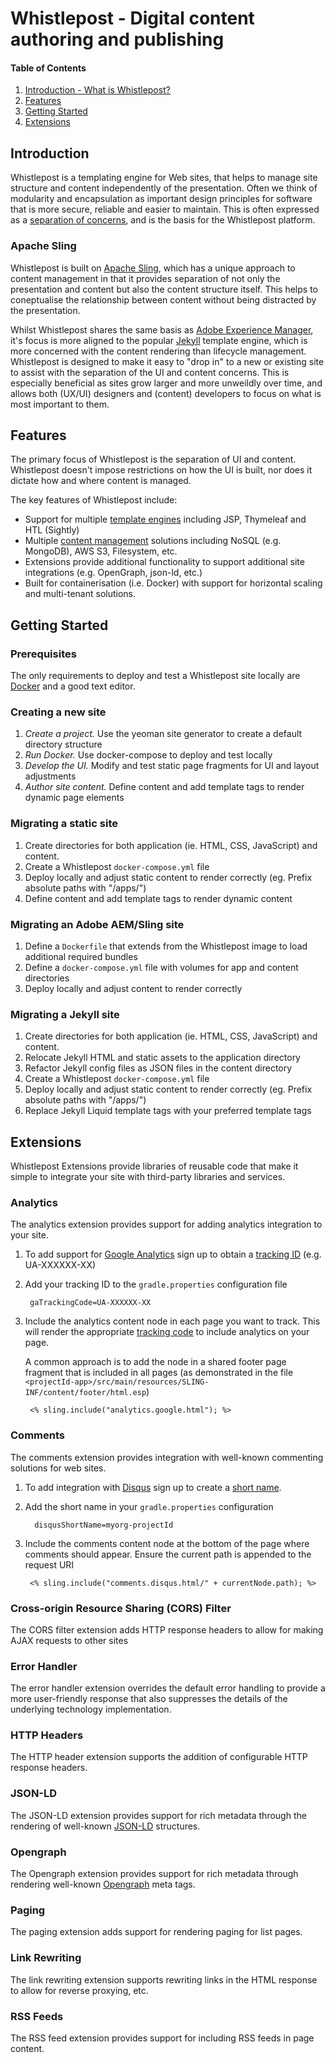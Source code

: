 # Whistlepost - Digital content authoring and publishing

[separation of concerns]: https://en.wikipedia.org/wiki/Separation_of_concerns

[Apache Sling]: http://sling.apache.org/
[template engines]: https://sling.apache.org/documentation/bundles/scripting.html
[content management]: https://sling.apache.org/documentation/bundles.html#resource-providers

[Jekyll]: https://jekyllrb.com/
[Wordpress]: https://wordpress.org/
[Adobe Experience Manager]: https://docs.adobe.com/

[Webpack]: https://webpack.github.io
[Docker]: https://www.docker.com

[Lazybones]: https://github.com/pledbrook/lazybones
[SDKMAN]: http://sdkman.io/

[Google Analytics]: https://analytics.google.com/analytics
[Disqus]: https://disqus.com
[JSON-LD]: https://json-ld.org
[Opengraph]: http://ogp.me


[Introduction]: #introduction

[Features]: #features

[Getting Started]: #getting-started

[Extensions]: #extensions


#### Table of Contents

1. [Introduction - What is Whistlepost?][Introduction]
2. [Features][Features]
2. [Getting Started][Getting Started]
2. [Extensions][Extensions]

## Introduction

Whistlepost is a templating engine for Web sites, that helps to manage site structure and content independently of the presentation. Often
we think of modularity and encapsulation as important design principles for software that is more secure, reliable and easier to maintain.
This is often expressed as a [separation of concerns], and is the basis for the Whistlepost platform.

### Apache Sling

Whistlepost is built on [Apache Sling], which has a unique approach to content management in that it provides separation of not only the presentation and content but also the content structure itself. This helps to coneptualise the relationship between content without being distracted by the presentation.

Whilst Whistlepost shares the same basis as [Adobe Experience Manager], it's focus is more aligned to the popular [Jekyll] template engine, which is more concerned with the content rendering than lifecycle management. Whistlepost is designed to make it easy to "drop in" to a new or existing site to assist with the separation of the UI and content concerns. This is especially beneficial as sites grow larger and more unweildly over time, and allows both (UX/UI) designers and (content) developers to focus on what is most important to them.

## Features

The primary focus of Whistlepost is the separation of UI and content. Whistlepost doesn't impose restrictions on how the UI is built,
nor does it dictate how and where content is managed.

The key features of Whistlepost include:

* Support for multiple [template engines] including JSP, Thymeleaf and HTL (Sightly)
* Multiple [content management] solutions including NoSQL (e.g. MongoDB), AWS S3, Filesystem, etc.
* Extensions provide additional functionality to support additional site integrations (e.g. OpenGraph, json-ld, etc.)
* Built for containerisation (i.e. Docker) with support for horizontal scaling and multi-tenant solutions.


## Getting Started

### Prerequisites

The only requirements to deploy and test a Whistlepost site locally are [Docker] and a good text editor.

### Creating a new site

1. *Create a project.* Use the yeoman site generator to create a default directory structure
2. *Run Docker.* Use docker-compose to deploy and test locally
3. *Develop the UI.* Modify and test static page fragments for UI and layout adjustments
4. *Author site content.* Define content and add template tags to render dynamic page elements

### Migrating a static site

1. Create directories for both application (ie. HTML, CSS, JavaScript) and content.
2. Create a Whistlepost `docker-compose.yml` file
3. Deploy locally and adjust static content to render correctly (eg. Prefix absolute paths with "/apps/")
4. Define content and add template tags to render dynamic content

### Migrating an Adobe AEM/Sling site

1. Define a `Dockerfile` that extends from the Whistlepost image to load additional required bundles
1. Define a `docker-compose.yml` file with volumes for app and content directories
2. Deploy locally and adjust content to render correctly
	  
### Migrating a Jekyll site

1. Create directories for both application (ie. HTML, CSS, JavaScript) and content.
2. Relocate Jekyll HTML and static assets to the application directory
3. Refactor Jekyll config files as JSON files in the content directory
4. Create a Whistlepost `docker-compose.yml` file
5. Deploy locally and adjust static content to render correctly (eg. Prefix absolute paths with "/apps/")
6. Replace Jekyll Liquid template tags with your preferred template tags

## Extensions

Whistlepost Extensions provide libraries of reusable code that make it simple to integrate your site with
third-party libraries and services.

### Analytics

The analytics extension provides support for adding analytics integration to your site. 

1. To add support for [Google Analytics] sign up to obtain a [tracking ID](https://support.google.com/analytics/answer/7372977?hl=en) (e.g. UA-XXXXXX-XX)

1. Add your tracking ID to the `gradle.properties` configuration file

		gaTrackingCode=UA-XXXXXX-XX

1. Include the analytics content node in each page you want to track. This will render the appropriate
 [tracking code](https://support.google.com/analytics/answer/6086097?hl=en) to include analytics on your page.
 
	A common approach is to add the node in a shared footer page fragment that is included in all pages
(as demonstrated in the file `<projectId-app>/src/main/resources/SLING-INF/content/footer/html.esp`)

		<% sling.include("analytics.google.html"); %>

### Comments

The comments extension provides integration with well-known commenting solutions for web sites.

1. To add integration with [Disqus] sign up to create a [short name](https://help.disqus.com/customer/portal/articles/466208-what-s-a-shortname-).

1. Add the short name in your `gradle.properties` configuration

		 disqusShortName=myorg-projectId

1. Include the comments content node at the bottom of the page where comments should appear. Ensure the current path
is appended to the request URI

		<% sling.include("comments.disqus.html/" + currentNode.path); %>

### Cross-origin Resource Sharing (CORS) Filter

The CORS filter extension adds HTTP response headers to allow for making AJAX requests to other sites

### Error Handler

The error handler extension overrides the default error handling to provide a more user-friendly response that
also suppresses the details of the underlying technology implementation.

### HTTP Headers

The HTTP header extension supports the addition of configurable HTTP response headers.

### JSON-LD

The JSON-LD extension provides support for rich metadata through the rendering of well-known [JSON-LD] structures.  

### Opengraph

The Opengraph extension provides support for rich metadata through rendering well-known [Opengraph] meta tags.

### Paging

The paging extension adds support for rendering paging for list pages.

### Link Rewriting

The link rewriting extension supports rewriting links in the HTML response to allow for reverse proxying, etc.

### RSS Feeds

The RSS feed extension provides support for including RSS feeds in page content.
		
